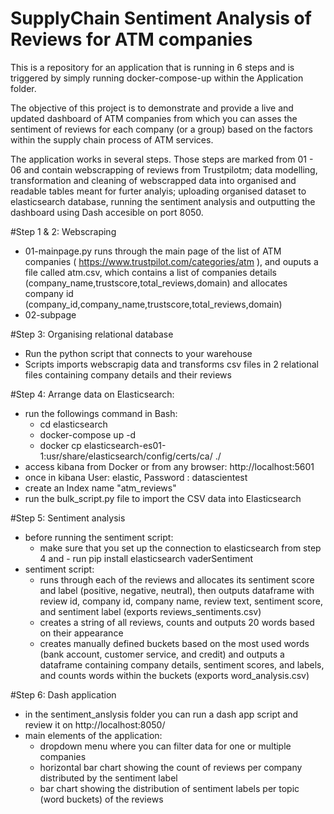 # SupplyChain Sentiment Analysis of Reviews for ATM companies

This is a repository for an application that is running in 6 steps and is triggered by simply running docker-compose-up within the Application folder. 

The objective of this project is to demonstrate and provide a live and updated dashboard of ATM companies from which you can asses the sentiment of reviews for each company (or a group) based on the factors within the supply chain process of ATM services.

The application works in several steps. Those steps are marked from 01 - 06 and contain webscrapping of reviews from Trustpilotm; data modelling, transformation and cleaning of webscrapped data into organised and readable tables meant for furter analyis; uploading organised dataset to elasticsearch database, running the sentiment analysis and outputting the dashboard using Dash accesible on port 8050.

#Step 1 & 2: Webscraping
  - 01-mainpage.py runs through the main page of the list of ATM companies ( https://www.trustpilot.com/categories/atm ), and ouputs a file called atm.csv, which contains a list of companies details (company_name,trustscore,total_reviews,domain) and allocates company id (company_id,company_name,trustscore,total_reviews,domain)
  - 02-subpage

#Step 3: Organising relational database
  - Run the python script that connects to your warehouse
  - Scripts imports webscrapig data and transforms csv files in 2 relational files containing company details and their reviews

#Step 4: Arrange data on Elasticsearch: 
  - run the followings command in Bash:
    - cd elasticsearch
    - docker-compose up -d
    - docker cp elasticsearch-es01-1:usr/share/elasticsearch/config/certs/ca/ ./
  - access kibana from Docker or from any browser: http://localhost:5601
  - once in kibana User: elastic, Password : datascientest
  - create an Index name "atm_reviews"
  - run the bulk_script.py file to import the CSV data into Elasticsearch

#Step 5: Sentiment analysis
  - before running the sentiment script:
      - make sure that you set up the connection to elasticsearch from step 4 and - run pip install elasticsearch vaderSentiment 
  - sentiment script:
      - runs through each of the reviews and allocates its sentiment score and  label (positive, negative, neutral), then outputs dataframe with review id, company id, company name, review text, sentiment score, and sentiment label (exports reviews_sentiments.csv)
      - creates a string of all reviews, counts and outputs 20 words based on their appearance
      - creates manually defined buckets based on the most used words (bank account, customer service, and credit) and outputs a dataframe containing company details, sentiment scores, and labels, and counts words within the buckets (exports word_analysis.csv)
   
#Step 6: Dash application
  - in the sentiment_anslysis folder you can run a dash app script and review it on http://localhost:8050/ 
  - main elements of the application:
    - dropdown menu where you can filter data for one or multiple companies
    - horizontal bar chart showing the count of reviews per company distributed by the sentiment label
    - bar chart showing the distribution of sentiment labels per topic (word buckets) of the reviews 
  
